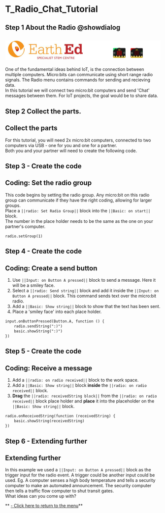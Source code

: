 # T_Radio_Chat_Tutorial

<!---------------------------------------------------------------
------------------------- Radio Chat TUTORIAL-----Complete-----
----------------------------------------------------------------->

## Step 1 About the Radio @showdialog

![](https://raw.githubusercontent.com/EarthEdSTEM/earthed-iot-programs-tutorials/master/Images/T_Radio_Chat/Radio_Chat_Banner.gif)
-------------------------------------------
One of the fundamental ideas behind IoT, is the connection between multiple computers. Micro:bits can communicate using short range radio signals. The Radio menu contains commands for sending and recieving data.<br>
In this tutorial we will connect two micro:bit computers and send 'Chat' messages between them. For IoT projects, the goal would be to share data.
 

## Step 2 Collect the parts.
Collect the parts
-----------------
For this tutorial, you will need 2x micro:bit computers, connected to two computers via USB - one for you and one for a partner.<br>
Both you and your partner will need to create the following code.<br>

## Step 3 - Create the code
Coding: Set the radio group
--------------------------
This code begins by setting the radio group. Any micro:bit on this radio group can communicate if they have the right coding, allowing for larger groups.<br>
Place a ``||radio: Set Radio Group||`` block into the ``||Basic: on start||`` block.<br>
The number in the place holder needs to be the same as the one on your partner's computer.

```blocks
radio.setGroup(1)
```
## Step 4 - Create the code
Coding: Create a send button
--------------------------
1. Use ``||Input: on Button A pressed||`` block to send a message. Here it will be a smiley face. 
2. Select a ``||radio: Send string||`` block and add it inside the ``||Input: on Button A pressed||`` block. This command sends text over the micro:bit radio.
3. Add a ``||Basic: Show string||`` block to show that the text has been sent.
4. Place a 'smiley face' into each place holder.

```blocks
input.onButtonPressed(Button.A, function () {
    radio.sendString(":)")
    basic.showString(":)")
})

```
## Step 5 - Create the code
Coding: Receive a message
--------------------------
1. Add a ``||radio: on radio received||`` block to the work space.
2. Add a ``||Basic: Show string||`` block **inside** the ``||radio: on radio received||`` block.
3. **Drag** the ``||radio: receivedString block||`` from the ``||radio: on radio received||`` block place holder and **place** it into the placeholder on the ``||Basic: Show string||`` block.

```blocks
radio.onReceivedString(function (receivedString) {
    basic.showString(receivedString)
})
```
## Step 6 - Extending further
Extending further
--------------------------
In this example we used a ``||Input: on Button A pressed||`` block as the trigger input for the radio event. 
A trigger could be another input could be used. 
Eg. A computer senses a high body temperature and tells a security computer to make an automated announcement. 
The security computer then tells a traffic flow computer to shut transit gates.<br>
What ideas can you come up with?<br>

** [- Click here to return to the menu](https://sites.google.com/earthed.vic.edu.au/tutorial-iot/home)**<br>


<script src="https://makecode.com/gh-pages-embed.js" > </script><script>makeCodeRender("{{ site.makecode.home_url }}", "{{ site.github.owner_name }}/{ { site.github.repository_name } } ");</script>
